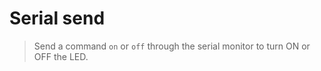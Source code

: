 # Serial send

> Send a command `on` or `off` through the serial monitor to turn ON or OFF the LED.
